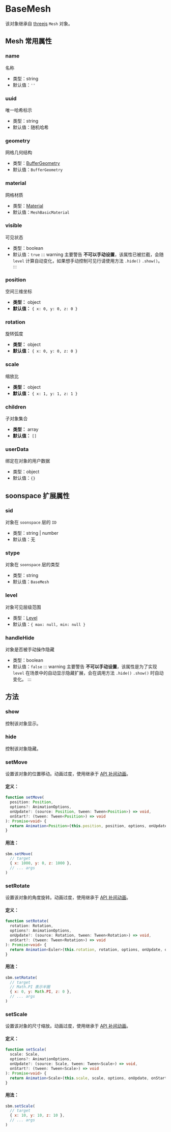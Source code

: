 # BaseMesh
该对象继承自 [threejs](https://threejs.org/docs/index.html#api/en/objects/Mesh)  `Mesh` 对象。

## Mesh 常用属性

### name
名称
- 类型：string
- 默认值：`''`

### uuid
唯一哈希标示
- 类型：string
- 默认值：随机哈希

### geometry
网格几何结构
- 类型：[BufferGeometry](https://threejs.org/docs/index.html#api/en/core/BufferGeometry)
- 默认值：`BufferGeometry`

### material
网格材质
- 类型：[Material](https://threejs.org/docs/index.html#api/en/materials/Material)
- 默认值：`MeshBasicMaterial`

### visible
可见状态
- 类型：boolean
- 默认值：`true`
::: warning 主要警告
**不可以手动设置**，该属性已被拦截，会随 `level` 计算自动变化，如果想手动控制可见行请使用方法 `.hide()` `.show()`。
:::

### position
空间三维坐标
- **类型：** object
- **默认值：** `{ x: 0, y: 0, z: 0 }`

### rotation
旋转弧度
- **类型：** object
- **默认值：** `{ x: 0, y: 0, z: 0 }`

### scale
缩放比
- **类型：** object
- **默认值：** `{ x: 1, y: 1, z: 1 }`

### children
子对象集合
- **类型：** array
- **默认值：** `[]`

### userData
绑定在对象的用户数据
- 类型：object
- 默认值：`{}`

## soonspace 扩展属性

### sid
对象在 `soonspace` 层的 `ID`
- 类型：string | number
- 默认值：无

### stype
对象在 `soonspace` 层的类型
- 类型：string
- 默认值：`BaseMesh`
### level
对象可见层级范围
- 类型：[Level](../types.html#level)
- 默认值：`{ max: null, min: null }`

### handleHide
对象是否被手动操作隐藏
- 类型：boolean
- 默认值：`false`
::: warning 主要警告
**不可以手动设置**，该属性是为了实现 `level` 在场景中的自动显示隐藏扩展，会在调用方法 `.hide()` `.show()` 时自动变化。
:::

## 方法

### show
控制该对象显示。

### hide
控制该对象隐藏。

### setMove
设置该对象的位置移动。动画过度，使用继承于 [API 补间动画](../../api/animation.html)。
#### 定义：
```ts
function setMove(
  position: Position, 
  options?: AnimationOptions,
  onUpdate?: (source: Position, tween: Tween<Position>) => void,
  onStart?: (tween: Tween<Position>) => void
): Promise<void> {
  return Animation<Position>(this.position, position, options, onUpdate, onStart)
}
```
#### 用法：
```js
sbm.setMove(
  // target
  { x: 1000, y: 0, z: 1000 },
  // ... args
)
```

### setRotate
设置该对象的角度旋转。动画过度，使用继承于 [API 补间动画](../../api/animation.html)。
#### 定义：
```ts
function setRotate(
  rotation: Rotation,
  options?: AnimationOptions,
  onUpdate?: (source: Rotation, tween: Tween<Rotation>) => void,
  onStart?: (tween: Tween<Rotation>) => void
): Promise<void> {
  return Animation<Euler>(this.rotation, rotation, options, onUpdate, onStart)
}
```
#### 用法：
```js
sbm.setRotate(
  // target
  // Math.PI 表示半圈
  { x: 0, y: Math.PI, z: 0 },
  // ... args
)
```

### setScale
设置该对象的尺寸缩放。动画过度，使用继承于 [API 补间动画](../../api/animation.html)。
#### 定义：
```ts
function setScale(
  scale: Scale,
  options?: AnimationOptions,
  onUpdate?: (source: Scale, tween: Tween<Scale>) => void,
  onStart?: (tween: Tween<Scale>) => void
): Promise<void> {
  return Animation<Scale>(this.scale, scale, options, onUpdate, onStart)
}
```
#### 用法：
```js
sbm.setScale(
  // target
  { x: 10, y: 10, z: 10 },
  // ... args
)
```

